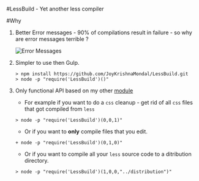 #LessBuild - Yet another less compiler


#Why

1. Better Error messages - 90% of compilations result in failure - so why are error messages terrible ?

	![Error Messages](http://i.imgur.com/mJP6zYy.png)

2. Simpler to use then Gulp.
	```
	> npm install https://github.com/JoyKrishnaMondal/LessBuild.git
	> node -p "require('LessBuild')()"
	```

3. Only functional API based on my other  [module](https://github.com/JoyKrishnaMondal/GeneralDev)

	+ For example if you want to do a `css` cleanup - get rid of all `css` files that got compiled from `less`
	```
	> node -p "require('LessBuild')(0,0,1)"
	```
	+ Or if you want to **only** compile files that you edit.
	```
	+ node -p "require('LessBuild')(0,1,0)"
	```
	+ Or if you want to compile all your `less` source code to a ditribution directory.
	```
	> node -p "require('LessBuild')(1,0,0,"../distribution")"
	```




